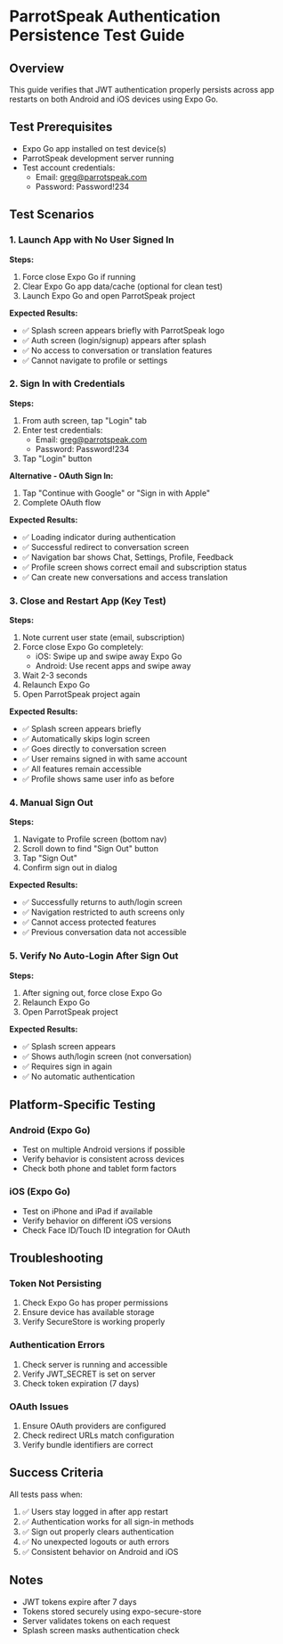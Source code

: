 # ParrotSpeak Authentication Persistence Test Guide

## Overview
This guide verifies that JWT authentication properly persists across app restarts on both Android and iOS devices using Expo Go.

## Test Prerequisites
- Expo Go app installed on test device(s)
- ParrotSpeak development server running
- Test account credentials:
  - Email: greg@parrotspeak.com
  - Password: Password!234

## Test Scenarios

### 1. Launch App with No User Signed In

**Steps:**
1. Force close Expo Go if running
2. Clear Expo Go app data/cache (optional for clean test)
3. Launch Expo Go and open ParrotSpeak project

**Expected Results:**
- ✅ Splash screen appears briefly with ParrotSpeak logo
- ✅ Auth screen (login/signup) appears after splash
- ✅ No access to conversation or translation features
- ✅ Cannot navigate to profile or settings

### 2. Sign In with Credentials

**Steps:**
1. From auth screen, tap "Login" tab
2. Enter test credentials:
   - Email: greg@parrotspeak.com
   - Password: Password!234
3. Tap "Login" button

**Alternative - OAuth Sign In:**
1. Tap "Continue with Google" or "Sign in with Apple"
2. Complete OAuth flow

**Expected Results:**
- ✅ Loading indicator during authentication
- ✅ Successful redirect to conversation screen
- ✅ Navigation bar shows Chat, Settings, Profile, Feedback
- ✅ Profile screen shows correct email and subscription status
- ✅ Can create new conversations and access translation

### 3. Close and Restart App (Key Test)

**Steps:**
1. Note current user state (email, subscription)
2. Force close Expo Go completely:
   - iOS: Swipe up and swipe away Expo Go
   - Android: Use recent apps and swipe away
3. Wait 2-3 seconds
4. Relaunch Expo Go
5. Open ParrotSpeak project again

**Expected Results:**
- ✅ Splash screen appears briefly
- ✅ Automatically skips login screen
- ✅ Goes directly to conversation screen
- ✅ User remains signed in with same account
- ✅ All features remain accessible
- ✅ Profile shows same user info as before

### 4. Manual Sign Out

**Steps:**
1. Navigate to Profile screen (bottom nav)
2. Scroll down to find "Sign Out" button
3. Tap "Sign Out"
4. Confirm sign out in dialog

**Expected Results:**
- ✅ Successfully returns to auth/login screen
- ✅ Navigation restricted to auth screens only
- ✅ Cannot access protected features
- ✅ Previous conversation data not accessible

### 5. Verify No Auto-Login After Sign Out

**Steps:**
1. After signing out, force close Expo Go
2. Relaunch Expo Go
3. Open ParrotSpeak project

**Expected Results:**
- ✅ Splash screen appears
- ✅ Shows auth/login screen (not conversation)
- ✅ Requires sign in again
- ✅ No automatic authentication

## Platform-Specific Testing

### Android (Expo Go)
- Test on multiple Android versions if possible
- Verify behavior is consistent across devices
- Check both phone and tablet form factors

### iOS (Expo Go)
- Test on iPhone and iPad if available
- Verify behavior on different iOS versions
- Check Face ID/Touch ID integration for OAuth

## Troubleshooting

### Token Not Persisting
1. Check Expo Go has proper permissions
2. Ensure device has available storage
3. Verify SecureStore is working properly

### Authentication Errors
1. Check server is running and accessible
2. Verify JWT_SECRET is set on server
3. Check token expiration (7 days)

### OAuth Issues
1. Ensure OAuth providers are configured
2. Check redirect URLs match configuration
3. Verify bundle identifiers are correct

## Success Criteria

All tests pass when:
1. ✅ Users stay logged in after app restart
2. ✅ Authentication works for all sign-in methods
3. ✅ Sign out properly clears authentication
4. ✅ No unexpected logouts or auth errors
5. ✅ Consistent behavior on Android and iOS

## Notes
- JWT tokens expire after 7 days
- Tokens stored securely using expo-secure-store
- Server validates tokens on each request
- Splash screen masks authentication check